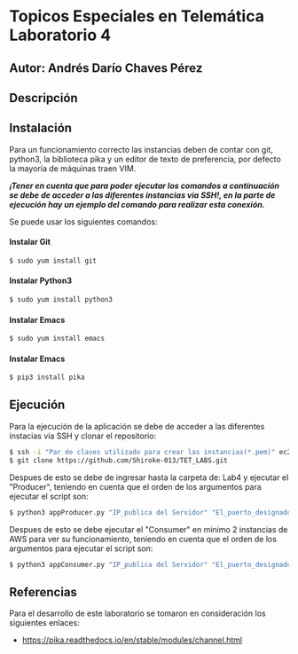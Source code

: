 # Topicos Especiales en Telemática Laboratorio 4

## Autor: Andrés Darío Chaves Pérez 

## Descripción


## Instalación


Para un funcionamiento correcto las instancias deben de contar con git, python3, la biblioteca pika y un editor de texto de preferencia, por defecto la mayoría de máquinas traen VIM.

***¡Tener en cuenta que para poder ejecutar los comandos a continuación se debe de acceder a las diferentes instancias via SSH!, en la parte de ejecución hay un ejemplo del comando para realizar esta conexión.***

Se puede usar los siguientes comandos:

#### Instalar Git
```sh
$ sudo yum install git
```

#### Instalar Python3
```sh
$ sudo yum install python3
```

#### Instalar Emacs
```sh
$ sudo yum install emacs
```

#### Instalar Emacs
```sh
$ pip3 install pika
```


## Ejecución
Para la ejecución de la aplicación se debe de acceder a las diferentes instacias via SSH y clonar el repositorio:

```sh
$ ssh -i "Par de claves utilizado para crear las instancias(*.pem)" ec2-user@"DNS de IPv4 pública de la instancia"
$ git clone https://github.com/Shiroke-013/TET_LABS.git
```


Despues de esto se debe de ingresar hasta la carpeta de: Lab4 y ejecutar el "Producer", teniendo en cuenta que el orden de los argumentos para ejecutar el script son:

```sh
$ python3 appProducer.py "IP_publica del Servidor" "El_puerto_designado(1313)" "Usuario de RabbitMQ" "Contraseña de RabbitMQ"
```

Despues de esto se debe ejecutar el "Consumer" en minimo 2 instancias de AWS para ver su funcionamiento, teniendo en cuenta que el orden de los argumentos para ejecutar el script son:
```sh
$ python3 appConsumer.py "IP_publica del Servidor" "El_puerto_designado(1313)" "Usuario de RabbitMQ" "Contraseña de RabbitMQ"
```


## Referencias
Para el desarrollo de este laboratorio se tomaron en consideración los siguientes enlaces:
* https://pika.readthedocs.io/en/stable/modules/channel.html
